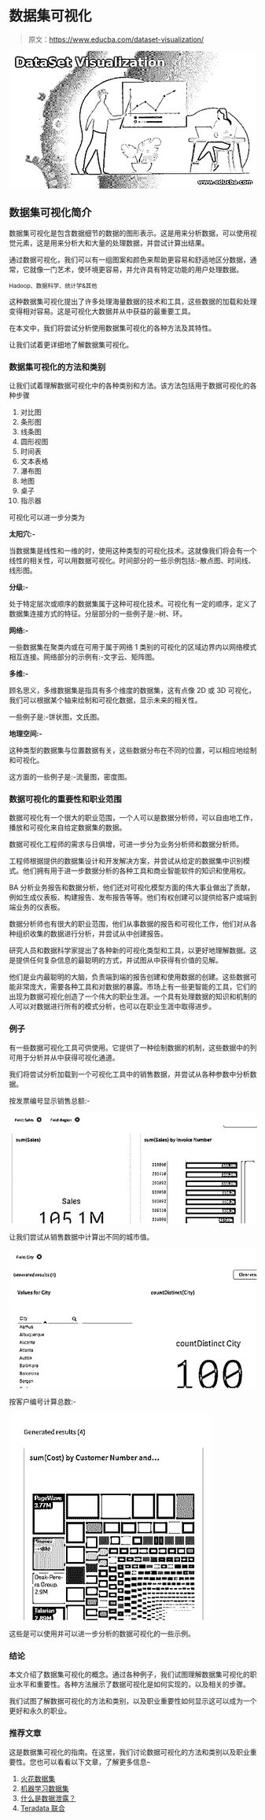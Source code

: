 # 数据集可视化

> 原文：<https://www.educba.com/dataset-visualization/>

![DataSet Visualization](img/56e23892f55c25127b6a3a1868698fda.png)



## 数据集可视化简介

数据集可视化是包含数据细节的数据的图形表示。这是用来分析数据，可以使用视觉元素，这是用来分析大和大量的处理数据，并尝试计算出结果。

通过数据可视化，我们可以有一组图案和颜色来帮助更容易和舒适地区分数据，通常，它就像一门艺术，使环境更容易，并允许具有特定功能的用户处理数据。

<small>Hadoop、数据科学、统计学&其他</small>

这种数据集可视化提出了许多处理海量数据的技术和工具，这些数据的加载和处理变得相对容易。这是可视化大数据并从中获益的最重要工具。

在本文中，我们将尝试分析使用数据集可视化的各种方法及其特性。

让我们试着更详细地了解数据集可视化。

### 数据集可视化的方法和类别

让我们试着理解数据可视化中的各种类别和方法。该方法包括用于数据可视化的各种步骤

1.  对比图
2.  条形图
3.  线条图
4.  圆形视图
5.  时间表
6.  文本表格
7.  瀑布图
8.  地图
9.  桌子
10.  指示器

可视化可以进一步分类为

**太阳穴:-**

当数据集是线性和一维的时，使用这种类型的可视化技术。这就像我们将会有一个线性的相关性，可以用数据可视化。时间部分的一些示例包括:-散点图、时间线、线形图。

**分级:-**

处于特定层次或顺序的数据集属于这种可视化技术。可视化有一定的顺序，定义了数据集连接方式的特征。分层部分的一些例子是:–树、环。

**网络:-**

一些数据集在聚类内或在可用于属于网络 1 类别的可视化的区域边界内以网络模式相互连接。网络部分的示例有:-文字云、矩阵图。

**多维:-**

顾名思义，多维数据集是指具有多个维度的数据集，这有点像 2D 或 3D 可视化，我们可以根据某个轴来绘制和可视化数据，显示未来的相关性。

一些例子是:-饼状图，文氏图。

**地理空间:-**

这种类型的数据集与位置数据有关，这些数据分布在不同的位置，可以相应地绘制和可视化。

这方面的一些例子是:-流量图，密度图。

### 数据可视化的重要性和职业范围

数据可视化有一个很大的职业范围，一个人可以是数据分析师，可以自由地工作，播放和可视化来自给定数据集的数据。

数据可视化工程师的需求与日俱增，可进一步分为业务分析师和数据分析师。

工程师根据提供的数据集设计和开发解决方案，并尝试从给定的数据集中识别模式。他们拥有用于进一步数据分析的各种工具和商业智能软件的知识和使用权。

BA 分析业务报告和数据分析，他们还对可视化模型方面的伟大事业做出了贡献，例如生成仪表板、构建报告、发布报告等等。他们有权创建可以提供给客户或端到端业务的仪表板。

数据分析师也有很大的职业范围，他们从事数据的报告和可视化工作，他们对从各种组织收集的数据进行分析，并尝试从中创建报告。

研究人员和数据科学家提出了各种新的可视化类型和工具，以更好地理解数据。这是提供任何复杂信息的最聪明的方式，并试图从中获得有价值的见解。

他们是业内最聪明的大脑，负责端到端的报告创建和使用数据的创建。这些数据可能非常庞大，需要各种工具和对数据的暴露。市场上有一些更智能的工具，它们的出现为数据可视化创造了一个伟大的职业生涯。一个具有处理数据的知识和机制的人可以对数据进行所有的模式分析，也可以在职业生涯中取得进步。

### 例子

有一些数据可视化工具可供使用。它提供了一种绘制数据的机制，这些数据中的列可用于分析并从中获得可视化通道。

我们将尝试分析加载到一个可视化工具中的销售数据，并尝试从各种参数中分析数据。

按发票编号显示销售总额:-

![DataSet Visualization output 1](img/fce284b465b0174b9a045a9e51b8cbb4.png)



让我们尝试从销售数据中计算出不同的城市值。

![DataSet Visualization output 2](img/9157bd279514a5674a8f1595ba91f316.png)



按客户编号计算总数:-

![DataSet Visualization output 3](img/be66754eaef48cf15cc588887614438f.png)



这些是可以使用并可以进一步分析的数据可视化的一些示例。

### 结论

本文介绍了数据集可视化的概念。通过各种例子，我们试图理解数据集可视化的职业水平和重要性。各种方法展示了数据可视化是如何实现的，以及相关的步骤。

我们试图了解数据可视化的方法和类别，以及职业重要性如何显示这可以成为一个更好和永久的职业。

### 推荐文章

这是数据集可视化的指南。在这里，我们讨论数据可视化的方法和类别以及职业重要性。您也可以看看以下文章，了解更多信息–

1.  [火花数据集](https://www.educba.com/spark-dataset/)
2.  [机器学习数据集](https://www.educba.com/machine-learning-datasets/)
3.  [什么是数据泄露？](https://www.educba.com/what-is-data-breach/)
4.  [Teradata 联合](https://www.educba.com/teradata-coalesce/)





